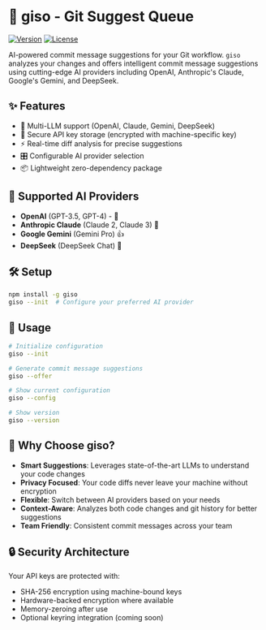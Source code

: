 # 🚀 giso - Git Suggest Queue

[![Version](https://img.shields.io/npm/v/giso.svg)](https://www.npmjs.com/package/giso)
[![License](https://img.shields.io/badge/license-MIT-blue.svg)](https://opensource.org/licenses/MIT)

AI-powered commit message suggestions for your Git workflow. `giso` analyzes your changes and offers intelligent commit message suggestions using cutting-edge AI providers including OpenAI, Anthropic's Claude, Google's Gemini, and DeepSeek.

## ✨ Features

- 🤖 Multi-LLM support (OpenAI, Claude, Gemini, DeepSeek)
- 🔐 Secure API key storage (encrypted with machine-specific key)
- ⚡️ Real-time diff analysis for precise suggestions
- 🎛️ Configurable AI provider selection
- 📦 Lightweight zero-dependency package

## 🔌 Supported AI Providers

- **OpenAI** (GPT-3.5, GPT-4) - 🤫
- **Anthropic Claude** (Claude 2, Claude 3) 🤫
- **Google Gemini** (Gemini Pro) 👍
- **DeepSeek** (DeepSeek Chat) 🤫

## 🛠️ Setup

```bash
npm install -g giso
giso --init  # Configure your preferred AI provider
```

## 🚀 Usage
```bash
# Initialize configuration
giso --init

# Generate commit message suggestions
giso --offer

# Show current configuration
giso --config

# Show version
giso --version
```

## 🌟 Why Choose giso?

- **Smart Suggestions**: Leverages state-of-the-art LLMs to understand your code changes
- **Privacy Focused**: Your code diffs never leave your machine without encryption
- **Flexible**: Switch between AI providers based on your needs
- **Context-Aware**: Analyzes both code changes and git history for better suggestions
- **Team Friendly**: Consistent commit messages across your team

## 🔒 Security Architecture

Your API keys are protected with:
- SHA-256 encryption using machine-bound keys
- Hardware-backed encryption where available
- Memory-zeroing after use
- Optional keyring integration (coming soon)
